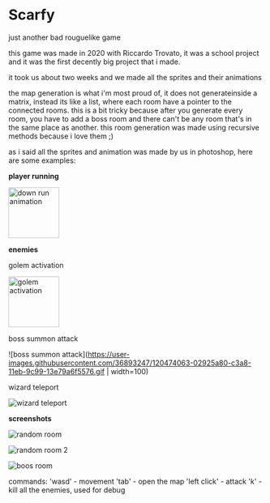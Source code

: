 # Scarfy
just another bad rouguelike game

this game was made in 2020 with Riccardo Trovato, it was a school project and it was the first decently big project that i made.

it took us about two weeks and we made all the sprites and their animations

the map generation is what i'm most proud of, it does not generateinside a matrix, instead its like a list, where each room have a pointer to the connected rooms.
this is a bit tricky because after you generate every room, you have to add a boss room and there can't be any room that's in the same place as another.
this room generation was made using recursive methods because i love them ;)

as i said all the sprites and animation was made by us in photoshop, here are some examples:

**player running**

<img src="https://user-images.githubusercontent.com/36893247/120474226-3a010700-c3a8-11eb-9472-2ff67be31800.gif" alt="down run animation" width="100">


**enemies**

golem activation

<img src="https://user-images.githubusercontent.com/36893247/120473946-dd055100-c3a7-11eb-929b-227a3617a154.gif" alt="golem activation" width="100">

boss summon attack

![boss summon attack](https://user-images.githubusercontent.com/36893247/120474063-02925a80-c3a8-11eb-9c99-13e79a6f5576.gif | width=100)

wizard teleport

![wizard teleport](https://user-images.githubusercontent.com/36893247/120473782-adeedf80-c3a7-11eb-97be-ad6cd0c60730.gif)





**screenshots**

![random room](https://i.ibb.co/VtNZG3g/image.png)

![random room 2](https://user-images.githubusercontent.com/36893247/120472791-9cf19e80-c3a6-11eb-9841-9175efe50c61.png)

![boos room](https://user-images.githubusercontent.com/36893247/120470781-3ff4e900-c3a4-11eb-9a93-a4e7588515c9.png)


commands:
'wasd' - movement
'tab' - open the map
'left click' - attack
'k' - kill all the enemies, used for debug



